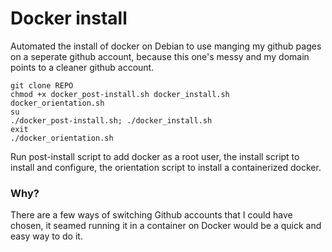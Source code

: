 # Docker install
Automated the install of docker on Debian to use manging my github pages on a seperate github account, because this one's messy and my domain points to a cleaner github account.

```
git clone REPO
chmod +x docker_post-install.sh docker_install.sh docker_orientation.sh 
su
./docker_post-install.sh; ./docker_install.sh
exit
./docker_orientation.sh
```

Run post-install script to add docker as a root user, 
the install script to install and configure, 
the orientation script to install a containerized docker.


### Why?
There are a few ways of switching Github accounts that I could have chosen, it seamed running it in a container on Docker would be a quick and easy way to do it.
